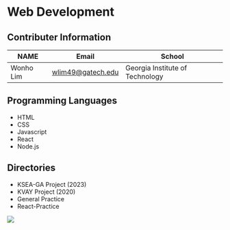 # Web Development

## Contributer Information
<!-- Tables -->
| NAME      | Email                |School                            |
| --------- | -------------------- |----------------------------------|
| Wonho Lim | wlim49@gatech.edu    | Georgia Institute of Technology  |

## Programming Languages
* HTML
* CSS
* Javascript
* React
* Node.js

## Directories
- KSEA-GA Project (2023)
- KVAY Project (2020)
- General Practice
- React-Practice

![](https://upload.wikimedia.org/wikipedia/commons/3/3b/Internet_et_ses_applications.png)
